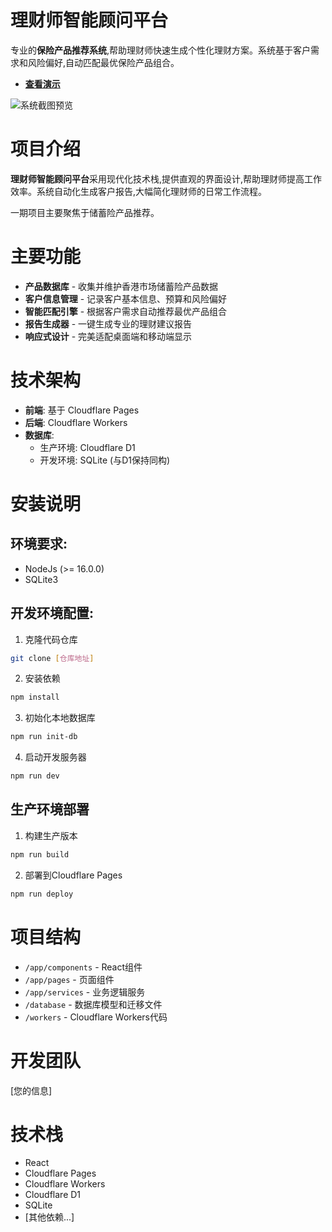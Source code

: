# 理财师智能顾问平台

专业的**保险产品推荐系统**,帮助理财师快速生成个性化理财方案。系统基于客户需求和风险偏好,自动匹配最优保险产品组合。

- [**查看演示**](您的演示链接)

![系统截图预览](您的截图链接)

# 项目介绍

**理财师智能顾问平台**采用现代化技术栈,提供直观的界面设计,帮助理财师提高工作效率。系统自动化生成客户报告,大幅简化理财师的日常工作流程。

一期项目主要聚焦于储蓄险产品推荐。

# 主要功能

- **产品数据库** - 收集并维护香港市场储蓄险产品数据
- **客户信息管理** - 记录客户基本信息、预算和风险偏好
- **智能匹配引擎** - 根据客户需求自动推荐最优产品组合
- **报告生成器** - 一键生成专业的理财建议报告
- **响应式设计** - 完美适配桌面端和移动端显示

# 技术架构

- **前端**: 基于 Cloudflare Pages 
- **后端**: Cloudflare Workers
- **数据库**: 
  - 生产环境: Cloudflare D1
  - 开发环境: SQLite (与D1保持同构)

# 安装说明

## 环境要求:
- NodeJs (>= 16.0.0)
- SQLite3 

## 开发环境配置:

1. 克隆代码仓库
```bash
git clone [仓库地址]
```

2. 安装依赖
```bash 
npm install
```

3. 初始化本地数据库
```bash
npm run init-db
```

4. 启动开发服务器
```bash
npm run dev
```

## 生产环境部署

1. 构建生产版本
```bash
npm run build
```

2. 部署到Cloudflare Pages
```bash
npm run deploy
```

# 项目结构

- `/app/components` - React组件
- `/app/pages` - 页面组件
- `/app/services` - 业务逻辑服务
- `/database` - 数据库模型和迁移文件
- `/workers` - Cloudflare Workers代码

# 开发团队

[您的信息]

# 技术栈

- React 
- Cloudflare Pages
- Cloudflare Workers
- Cloudflare D1
- SQLite
- [其他依赖...]
